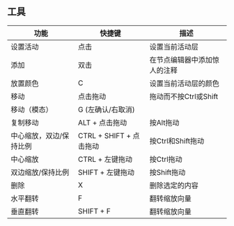## 工具

| 功能           | 快捷键                 | 描述              |
|--------------|---------------------|-----------------|
| 设置活动         | 点击                  | 设置当前活动层         |
| 添加           | 双击                  | 在节点编辑器中添加惊人的注释  |
| 放置颜色         | C                   | 设置当前活动层的颜色      |
| 移动           | 点击拖动                | 拖动而不按Ctrl或Shift |
| 移动（模态）       | G (左确认/右取消)         |                 |
| 复制移动         | ALT + 点击拖动          | 按Alt拖动          |
| 中心缩放，双边/保持比例 | CTRL + SHIFT + 点击拖动 | 按Ctrl和Shift拖动   |
| 中心缩放         | CTRL + 左键拖动         | 按Ctrl拖动         |
| 双边缩放/保持比例    | SHIFT + 左键拖动        | 按Shift拖动        |
| 删除           | X                   | 删除选定的内容         |
| 水平翻转         | F                   | 翻转缩放向量          |
| 垂直翻转         | SHIFT + F           | 翻转缩放向量          |